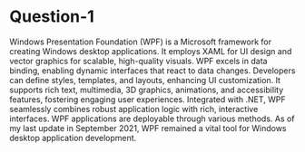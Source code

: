 # Question-1
 Windows Presentation Foundation (WPF) is a Microsoft framework for creating Windows desktop applications. It employs XAML for UI design and vector graphics for scalable, high-quality visuals. WPF excels in data binding, enabling dynamic interfaces that react to data changes. Developers can define styles, templates, and layouts, enhancing UI customization. It supports rich text, multimedia, 3D graphics, animations, and accessibility features, fostering engaging user experiences. Integrated with .NET, WPF seamlessly combines robust application logic with rich, interactive interfaces. WPF applications are deployable through various methods. As of my last update in September 2021, WPF remained a vital tool for Windows desktop application development.
